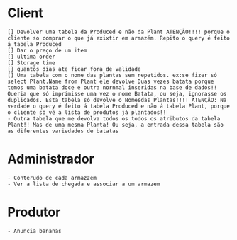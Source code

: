 # Client
	[] Devolver uma tabela da Produced e não da Plant ATENÇÂO!!!! porque o cliente so comprar o que já exixtir em armazém. Repito o query é feito á tabela Produced
	[] Dar o preço de um item
	[] ultima order
	[] Storage time 
	[] quantos dias ate ficar fora de validade
	[] Uma tabela com o nome das plantas sem repetidos. ex:se fizer só select Plant.Name from Plant ele devolve Duas vezes batata porque temos uma batata doce e outra nornmal inseridas na base de dados!! Queria que só imprimisse uma vez o nome Batata, ou seja, ignorasse os duplicados. Esta tabela só devolve o Nomesdas Plantas!!!! ATENÇÂO: Na verdade o query é feito á tabela Produced e não á tabela Plant, porque o cliente só vê a lista de produtos já plantados!!
	- Outra tabela que me devolva todos os todos os atributos da tabela Plant!! Mas de uma mesma Planta! Ou seja, a entrada dessa tabela são as diferentes variedades de batatas
	
# Administrador
	- Conterudo de cada armazzem
	- Ver a lista de chegada e associar a um armazem

# Produtor
	- Anuncia bananas
